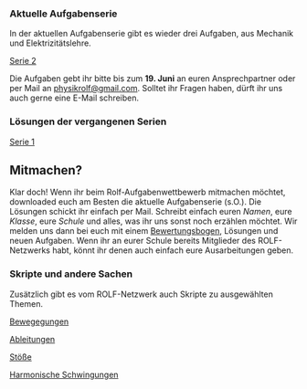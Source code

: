 ### Aktuelle Aufgabenserie

In der aktuellen Aufgabenserie gibt es wieder drei Aufgaben, aus Mechanik und Elektrizitätslehre.

[Serie 2](/website/koziarchiv/2.pdf)

Die Aufgaben gebt ihr bitte bis zum **19. Juni** an euren Ansprechpartner oder per Mail an [physikrolf@gmail.com](mailto:physikrolf@gmail.com). Solltet ihr Fragen haben, dürft ihr uns auch gerne eine E-Mail schreiben.  

### Lösungen der vergangenen Serien

[Serie 1](/website/koziarchiv/1.pdf)

## Mitmachen?
Klar doch! Wenn ihr beim Rolf-Aufgabenwettbewerb mitmachen möchtet, downloaded euch am Besten die aktuelle Aufgabenserie (s.O.). Die Lösungen schickt ihr einfach per Mail. Schreibt einfach euren _Namen_, eure _Klasse_, eure _Schule_ und alles, was ihr uns sonst noch erzählen möchtet. Wir melden uns dann bei euch mit einem [Bewertungsbogen](/website/bewertung.md), Lösungen und neuen Aufgaben.
Wenn ihr an eurer Schule bereits Mitglieder des ROLF-Netzwerks habt, könnt ihr denen auch einfach eure Ausarbeitungen geben.

### Skripte und andere Sachen
Zusätzlich gibt es vom ROLF-Netzwerk auch Skripte zu ausgewählten Themen.

[Bewegegungen](/handouts/motion.pdf)

[Ableitungen](/handouts/der.pdf)

[Stöße](/handouts/coll.pdf)

[Harmonische Schwingungen](/handouts/hamos.pdf)
